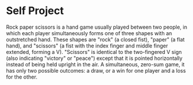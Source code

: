 # Self Project

<p>Rock paper scissors  is a hand game usually played between two people, in which each player simultaneously forms one of three shapes with an outstretched hand. 
These shapes are "rock" (a closed fist), "paper" (a flat hand), and "scissors" (a fist with the index finger and middle finger extended, forming a V). 
"Scissors" is identical to the two-fingered V sign (also indicating "victory" or "peace") except that it is pointed horizontally instead of being held upright in the air.
A simultaneous, zero-sum game, it has only two possible outcomes: a draw, or a win for one player and a loss for the other.<p/>
